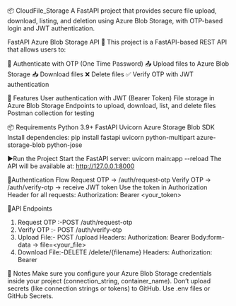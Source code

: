 📦 CloudFile_Storage
A FastAPI project that provides secure file upload, download, listing, and deletion using Azure Blob Storage, with OTP-based login and JWT authentication.

FastAPI Azure Blob Storage API 🚀
This project is a FastAPI-based REST API that allows users to:

🔑 Authenticate with OTP (One Time Password)
📤 Upload files to Azure Blob Storage
📥 Download files
❌ Delete files
✅ Verify OTP with JWT authentication

🔧 Features
User authentication with JWT (Bearer Token)
File storage in Azure Blob Storage
Endpoints to upload, download, list, and delete files
Postman collection for testing

📦 Requirements
Python 3.9+
FastAPI
Uvicorn
Azure Storage Blob SDK
Install dependencies: pip install fastapi uvicorn python-multipart azure-storage-blob python-jose

▶️Run the Project
Start the FastAPI server:
uvicorn main:app --reload
The API will be available at:
http://127.0.0.1:8000

🔑Authentication Flow
Request OTP → /auth/request-otp
Verify OTP → /auth/verify-otp → receive JWT token
Use the token in Authorization Header for all requests:
Authorization: Bearer <your_token>

📂API Endpoints
1. Request OTP :-POST /auth/request-otp
2. Verify OTP :- POST /auth/verify-otp
3. Upload File:- POST /upload
Headers: Authorization: Bearer <token>
Body:form-data → file=<your_file>
4. Download File:-DELETE /delete/{filename}
Headers: Authorization: Bearer <token>

📝 Notes
Make sure you configure your Azure Blob Storage credentials inside your project (connection_string, container_name).
Don’t upload secrets (like connection strings or tokens) to GitHub. Use .env files or GitHub Secrets.
